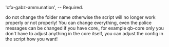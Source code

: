  'cfx-gabz-ammunation', -- Required.
 
do not change the folder name otherwise the script will no longer work properly or not properly! You can change everything, even the police messages can be changed if you have core_ for example
qb-core only you don't have to adjust anything in the core itself, you can adjust the config in the script how you want!
